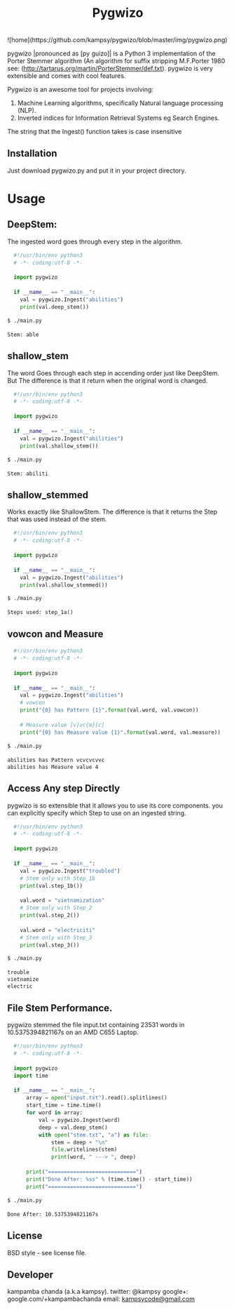 <h1 align="center">Pygwizo</h1>
<br>
![home](https://github.com/kampsy/pygwizo/blob/master/img/pygwizo.png)

pygwizo |pronounced as [py guizo]| is a Python 3 implementation of the
Porter Stemmer algorithm (An algorithm for suffix stripping M.F.Porter 1980 see:
(http://tartarus.org/martin/PorterStemmer/def.txt).
pygwizo is very extensible and comes with cool features.

Pygwizo is an awesome tool for projects involving:
1) Machine Learning algorithms, specifically Natural language processing (NLP).
2) Inverted indices for Information Retrieval Systems eg Search Engines.

The string that the Ingest() function takes is case insensitive

## Installation

Just download pygwizo.py and put it in your project directory.


# Usage

## DeepStem:

The ingested word goes through every step in the algorithm.
```Python
  #!/usr/bin/env python3
  # -*- coding:utf-8 -*-

  import pygwizo

  if __name__ == "__main__":
    val = pygwizo.Ingest("abilities")
    print(val.deep_stem())
```
```shell
$ ./main.py

Stem: able
```

## shallow_stem

The word Goes through each step in accending order just like DeepStem. But The
difference is that it return when the original word is changed.
```python
  #!/usr/bin/env python3
  # -*- coding:utf-8 -*-

  import pygwizo

  if __name__ == "__main__":
    val = pygwizo.Ingest("abilities")
    print(val.shallow_stem())
```

```shell
$ ./main.py

Stem: abiliti
```

## shallow_stemmed

Works exactly like ShallowStem. The difference is that it returns
the Step that was used instead of the stem.
```python
  #!/usr/bin/env python3
  # -*- coding:utf-8 -*-

  import pygwizo

  if __name__ == "__main__":
    val = pygwizo.Ingest("abilities")
    print(val.shallow_stemmed())
```
```shell
$ ./main.py

Steps used: step_1a()
```

## vowcon and Measure

```python
  #!/usr/bin/env python3
  # -*- coding:utf-8 -*-

  import pygwizo

  if __name__ == "__main__":
    val = pygwizo.Ingest("abilities")
    # vowcon
    print("{0} has Pattern {1}".format(val.word, val.vowcon))

    # Measure value [v]vc{m}[c]
    print("{0} has Measure value {1}".format(val.word, val.measure))
```
```shell
$ ./main.py

abilities has Pattern vcvcvcvvc
abilities has Measure value 4
```


## Access Any step Directly

pygwizo is so extensible that it allows you to use its core components.
you can explicitly specify which Step to use on an ingested string.
```python
  #!/usr/bin/env python3
  # -*- coding:utf-8 -*-

  import pygwizo

  if __name__ == "__main__":
    val = pygwizo.Ingest("troubled")
    # Stem only with Step_1b
    print(val.step_1b())

    val.word = "vietnamization"
    # Stem only with Step_2
    print(val.step_2())

    val.word = "electriciti"
    # Stem only with Step_3
    print(val.step_3())
```
```shell
$ ./main.py

trouble
vietnamize
electric
```

## File Stem Performance.

pygwizo stemmed the file input.txt containing 23531 words in 10.5375394821167s
on an AMD C655 Laptop.
```python
  #!/usr/bin/env python3
  # -*- coding:utf-8 -*-

  import pygwizo
  import time

  if __name__ == "__main__":
      array = open("input.txt").read().splitlines()
      start_time = time.time()
      for word in array:
          val = pygwizo.Ingest(word)
          deep = val.deep_stem()
          with open("stem.txt", "a") as file:
              stem = deep + "\n"
              file.writelines(stem)
              print(word, " ---> ", deep)

      print("============================")
      print("Done After: %ss" % (time.time() - start_time))
      print("============================")
```
```shell
$ ./main.py

Done After: 10.5375394821167s
```

## License
BSD style - see license file.

## Developer
kampamba chanda (a.k.a kampsy).
twitter: @kampsy
google+: google.com/+kampambachanda
email: kampsycode@gmail.com
